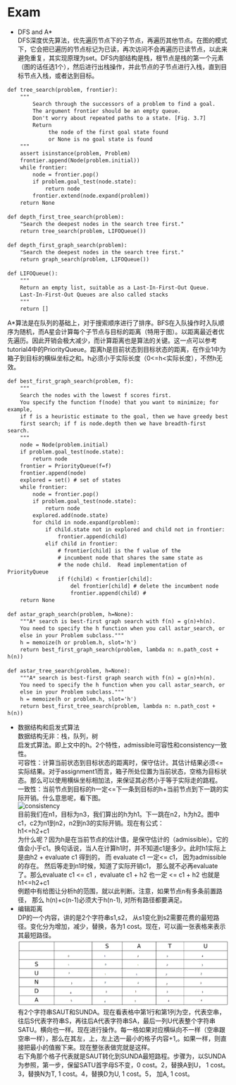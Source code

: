 # Exam
+ DFS and A*  
DFS深度优先算法，优先遍历节点下的子节点，再遍历其他节点。在图的模式下，它会把已遍历的节点标记为已读，再次访问不会再遍历已读节点，以此来避免重复，其实现原理为set。DFS内部结构是栈，根节点是栈的第一个元素（图的话任选1个），然后进行出栈操作，并此节点的子节点进行入栈，直到目标节点入栈，或者达到目标。  
```
def tree_search(problem, frontier):
    """
        Search through the successors of a problem to find a goal.
        The argument frontier should be an empty queue.
        Don't worry about repeated paths to a state. [Fig. 3.7]
        Return
             the node of the first goal state found
             or None is no goal state is found
    """
    assert isinstance(problem, Problem)
    frontier.append(Node(problem.initial))
    while frontier:
        node = frontier.pop()
        if problem.goal_test(node.state):
            return node
        frontier.extend(node.expand(problem))
    return None

def depth_first_tree_search(problem):
    "Search the deepest nodes in the search tree first."
    return tree_search(problem, LIFOQueue())

def depth_first_graph_search(problem):
    "Search the deepest nodes in the search tree first."
    return graph_search(problem, LIFOQueue())

def LIFOQueue():
    """
    Return an empty list, suitable as a Last-In-First-Out Queue.
    Last-In-First-Out Queues are also called stacks
    """
    return []
```
A*算法是在队列的基础上，对于搜索顺序进行了排序。BFS在入队操作时入队顺序为随机，而A星会计算每个子节点与目标的距离（特用于图）。以距离最近者优先遍历。因此开销会极大减少，而计算距离也是算法的关键。这一点可以参考tutorial4中的PriorityQueue。距离h是目前状态到目标状态的距离，在作业1中为箱子到目标的横纵坐标之和。h必须小于实际长度（0<=h<实际长度），不然h无效。
```
def best_first_graph_search(problem, f):
    """
    Search the nodes with the lowest f scores first.
    You specify the function f(node) that you want to minimize; for example,
    if f is a heuristic estimate to the goal, then we have greedy best
    first search; if f is node.depth then we have breadth-first search.
    """
    node = Node(problem.initial)
    if problem.goal_test(node.state):
        return node
    frontier = PriorityQueue(f=f)
    frontier.append(node)
    explored = set() # set of states
    while frontier:
        node = frontier.pop()
        if problem.goal_test(node.state):
            return node
        explored.add(node.state)
        for child in node.expand(problem):
            if child.state not in explored and child not in frontier:
                frontier.append(child)
            elif child in frontier:
                # frontier[child] is the f value of the 
                # incumbent node that shares the same state as 
                # the node child.  Read implementation of PriorityQueue
                if f(child) < frontier[child]:
                    del frontier[child] # delete the incumbent node
                    frontier.append(child) # 
    return None

def astar_graph_search(problem, h=None):
    """A* search is best-first graph search with f(n) = g(n)+h(n).
    You need to specify the h function when you call astar_search, or
    else in your Problem subclass."""
    h = memoize(h or problem.h, slot='h')
    return best_first_graph_search(problem, lambda n: n.path_cost + h(n))

def astar_tree_search(problem, h=None):
    """A* search is best-first graph search with f(n) = g(n)+h(n).
    You need to specify the h function when you call astar_search, or
    else in your Problem subclass."""
    h = memoize(h or problem.h, slot='h')
    return best_first_tree_search(problem, lambda n: n.path_cost + h(n))
```
+ 数据结构和启发式算法  
数据结构无非：栈，队列，树  
启发式算法。即上文中的h。2个特性，admissible可容性和consistency一致性。  
可容性：计算当前状态到目标状态的距离时，保守估计。其估计结果必须<=实际结果。对于assignment1而言，箱子所处位置为当前状态，空格为目标状态。那么可以使用横纵坐标相加法，来保证其必然小于等于实际走的路程。  
一致性：当前节点到目标的h一定<=下一条到目标的h+当前节点到下一跳的实际开销。什么意思呢，看下图。  
![consistency](./images/exam_01.png)  
目前我们在n1，目标为n3，我们算出的h为h1。下一跳在n2，h为h2。图中c1，c2为n1到n2，n2到n3的实际开销。现在有公式：  
h1<=h2+c1  
为什么呢？因为h是在当前节点的估计值，是保守估计的（admissible）。它的值会小于c1。换句话说，当人在计算h1时，并不知道c1是多少。此时h1实际上是由h2 + evaluate c1 得到的， 而 evaluate c1 一定<= c1， 因为admissible的存在。 然后等走到n1时候，知道了实际开销c1， 那么就不必再evaluate了。那么evaluate c1 <= c1 ，evaluate c1 + h2 也一定 <= c1 + h2 也就是 h1<=h2+c1  
例题中有给图让分析h的范围，就以此判断。注意，如果节点n有多条前置路径， 那么 h(n)+c(n-1)必须大于h(n-1), 对所有路径都要满足。
+ 编辑距离  
DP的一个内容，讲的是2个字符串s1,s2， 从s1变化到s2需要花费的最短路径。变化分为增加，减少，替换，各为1 cost。现在，可以画一张表格来表示其最短路径。  
![consistency](./images/exam_02.png)  
有2个字符串SAUT和SUNDA。现在看表格中第1行和第1列为空，代表空串，往后S代表字符串S，再往后A代表字符串SA，最后一列U代表整个字符串SATU。横向也一样。现在进行操作。每一格如果对应横纵向不一样（空串跟空串一样），那么在其左，上，左上选一最小的格子内容+1,。如果一样，则直接把最小的值搬下来。现在整张表做完就是这样。  
右下角那个格子代表就是SAUT转化到SUNDA最短路程。步骤为，以SUNDA为参照，第一步，保留SATU首字母S不变，0 cost。2，替换A到U， 1 cost。3，替换N为T, 1 cost。4，替换D为U, 1 cost。5， 加A, 1 cost。